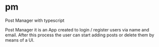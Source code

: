 # pm
Post Manager with typescript

Post Manager it is an App created to login / register users via name and email. After this process the user can start 
adding posts or delete them by means of a UI.


